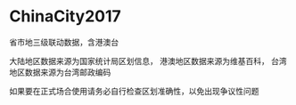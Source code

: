 # ChinaCity2017
省市地三级联动数据，含港澳台

大陆地区数据来源为国家统计局区划信息，
港澳地区数据来源为维基百科，
台湾地区数据来源为台湾邮政编码

如果要在正式场合使用请务必自行检查区划准确性，以免出现争议性问题
